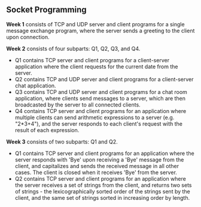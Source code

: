 ## Socket Programming

**Week 1** consists of TCP and UDP server and client programs for a single message exchange program, where the server sends a greeting to the client upon connection.

**Week 2** consists of four subparts: Q1, Q2, Q3, and Q4.
* Q1 contains TCP server and client programs for a client-server application where the client requests for the current date from the server.
* Q2 contains TCP and UDP server and client programs for a client-server chat application.
* Q3 contains TCP and UDP server and client programs for a chat room application, where clients send messages to a server, which are then broadcasted by the server to all connected clients.
* Q4 contains TCP server and client programs for an application where multiple clients can send arithmetic expressions to a server (e.g. "2*3+4"), and the server responds to each client's request with the result of each expression.

**Week 3** consists of two subparts: Q1 and Q2.
* Q1 contains TCP server and client programs for an application where the server responds with 'Bye' upon receiving a 'Bye' message from the client, and capitalizes and sends the received message in all other cases. The client is closed when it receives 'Bye' from the server.
* Q2 contains TCP server and client programs for an application where the server receives a set of strings from the client, and returns two sets of strings - the lexicographically sorted order of the strings sent by the client, and the same set of strings sorted in increasing order by length.

